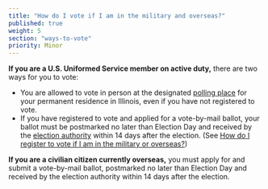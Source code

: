 ```yaml
---
title: "How do I vote if I am in the military and overseas?"
published: true
weight: 5
section: "ways-to-vote"
priority: Minor
---
```

**If you are a U.S. Uniformed Service member on active duty,** there are two ways for you to vote:  
- You are allowed to vote in person at the designated [polling place](http://www.elections.il.gov/VotingInformation/RegistrationLookup.aspx) for your permanent residence in Illinois, even if you have not registered to vote.  
- If you have registered to vote and applied for a vote-by-mail ballot, your ballot must be postmarked no later than Election Day and received by the [election authority](http://www.elections.il.gov/ElectionAuthorities/ElecAuthorityList.aspx) within 14 days after the election. (See [How do I register to vote if I am in the military or overseas?](#item-military-overseas))  

**If you are a civilian citizen currently overseas,** you must apply for and submit a vote-by-mail ballot, postmarked no later than Election Day and received by the election authority within 14 days after the election.  
